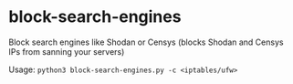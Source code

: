 # block-search-engines
Block search engines like Shodan or Censys (blocks Shodan and Censys IPs from sanning your servers)

Usage: `python3 block-search-engines.py -c <iptables/ufw>`
